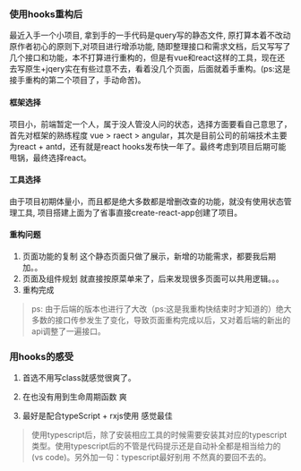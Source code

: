 ### 使用hooks重构后

最近入手一个小项目, 拿到手的一手代码是query写的静态文件, 原打算本着不改动原作者初心的原则下,对项目进行增添功能, 随即整理接口和需求文档，后又写写了几个接口和功能，本不打算进行重构的，但是有vue和react这样的工具，现在还去写原生+jqery实在有些过意不去，看着没几个页面，后面就着手重构。(ps:这是接手重构的第二个项目了，手动命苦)。

#### 框架选择
项目小，前端暂定一个人，属于没人管没人问的状态，选择方面要看自己意思了，首先对框架的熟练程度 vue > raect > angular，其次是目前公司的前端技术主要为react + antd，还有就是react hooks发布快一年了。最终考虑到项目后期可能甩锅，最终选择react。

#### 工具选择
由于项目初期体量小，而且都是绝大多数都是增删改查的功能，就没有使用状态管理工具, 项目搭建上面为了省事直接create-react-app创建了项目。

#### 重构问题
1. 页面功能的复制
这个静态页面只做了展示，新增的功能需求，都要我后期加。。
2. 页面及组件规划
就直接按原菜单来了，后来发现很多页面可以共用逻辑。。。
3. 重构完成


> ps: 由于后端的版本也进行了大改（ps:这是我重构快结束时才知道的）绝大多数的接口传参发生了变化，导致页面重构完成以后，又对着后端的新出的api调整了一遍接口。


### 用hooks的感受

1. 首选不用写class就感觉很爽了。

2. 在也没有用到生命周期函数 爽

3. 最好是配合typeScript + rxjs使用 感觉最佳

> 使用typescript后，除了安装相应工具的时候需要安装其对应的typescript类型。使用typescript后的不管是代码提示还是自动补全都是相当给力的(vs code)。另外加一句：typescript最好别用 不然真的要回不去的。



